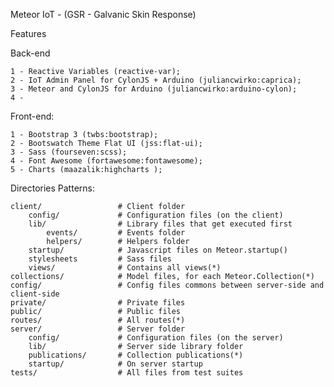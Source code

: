 Meteor IoT - (GSR - Galvanic Skin Response)

Features

Back-end

	1 - Reactive Variables (reactive-var);
	2 - IoT Admin Panel for CylonJS + Arduino (juliancwirko:caprica);
	3 - Meteor and CylonJS for Arduino (juliancwirko:arduino-cylon);
	4 - 


Front-end:

	1 - Bootstrap 3 (twbs:bootstrap);
	2 - Bootswatch Theme Flat UI (jss:flat-ui);
	3 - Sass (fourseven:scss);
	4 - Font Awesome (fortawesome:fontawesome);
	5 - Charts (maazalik:highcharts );


Directories Patterns:

```
client/                 # Client folder
    config/             # Configuration files (on the client)
    lib/                # Library files that get executed first
    	events/			# Events folder
    	helpers/		# Helpers folder
    startup/            # Javascript files on Meteor.startup()
    stylesheets         # Sass files
    views/              # Contains all views(*)
collections/            # Model files, for each Meteor.Collection(*)
config/					# Config files commons between server-side and client-side
private/                # Private files
public/                 # Public files
routes/                 # All routes(*)
server/                 # Server folder
	config/				# Configuration files (on the server)
    lib/                # Server side library folder
    publications/       # Collection publications(*)
    startup/            # On server startup
tests/					# All files from test suites
```